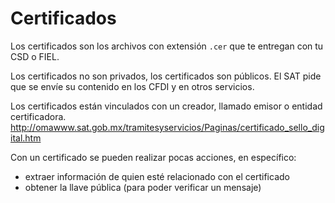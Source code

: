 # Certificados

Los certificados son los archivos con extensión `.cer` que te entregan con tu CSD o FIEL.

Los certificados no son privados, los certificados son públicos.
El SAT pide que se envíe su contenido en los CFDI y en otros servicios.

Los certificados están vinculados con un creador, llamado emisor o entidad certificadora.
<http://omawww.sat.gob.mx/tramitesyservicios/Paginas/certificado_sello_digital.htm>

Con un certificado se pueden realizar pocas acciones, en específico:
- extraer información de quien esté relacionado con el certificado
- obtener la llave pública (para poder verificar un mensaje)
